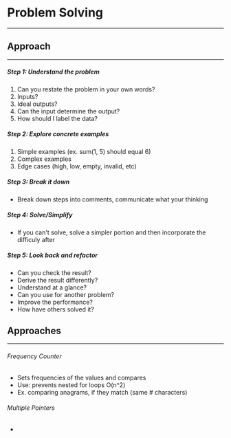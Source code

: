 # Problem Solving
---

## Approach
---
##### Step 1: Understand the problem
1. Can you restate the problem in your own words?
2. Inputs?
3. Ideal outputs?
4. Can the input determine the output?
5. How should I label the data?

##### Step 2: Explore concrete examples
1. Simple examples (ex. sum(1, 5) should equal 6)
2. Complex examples
4. Edge cases (high, low, empty, invalid, etc)

##### Step 3: Break it down
- Break down steps into comments, communicate what your thinking

##### Step 4: Solve/Simplify
- If you can't solve, solve a simpler portion and then incorporate the difficuly after

##### Step 5: Look back and refactor
- Can you check the result?
- Derive the result differently?
- Understand at a glance?
- Can you use for another problem?
- Improve the performance?
- How have others solved it? 


## Approaches
---
###### Frequency Counter
- Sets frequencies of the values and compares
- Use: prevents nested for loops O(n^2)
- Ex. comparing anagrams, if they match (same # characters)

###### Multiple Pointers
- 